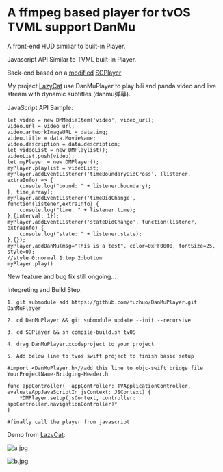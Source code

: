 # A ffmpeg based player for tvOS TVML support DanMu

A front-end HUD similiar to built-in Player.

Javascript API Similar to TVML built-in Player.

Back-end based on a [modified](https://github.com/fuzhuo/SGPlayer) [SGPlayer](https://github.com/libobjc/SGPlayer)

My project [LazyCat](https://github.com/fuzhuo/Lazycat) use DanMuPlayer to play bili and panda video and live stream with dynamic subtitles (danmu弹幕).

JavaScript API Sample:

    let video = new DMMediaItem('video', video_url);
    video.url = video_url;
    video.artworkImageURL = data.img;
    video.title = data.MovieName;
    video.description = data.description;
    let videoList = new DMPlaylist();
    videoList.push(video);
    let myPlayer = new DMPlayer();
    myPlayer.playlist = videoList;
    myPlayer.addEventListener('timeBoundaryDidCross', (listener, extraInfo) => {
        console.log("bound: " + listener.boundary);
    }, time_array);
    myPlayer.addEventListener('timeDidChange', function(listener,extraInfo) {
        console.log("time: " + listener.time);
    },{interval: 1});
    myPlayer.addEventListener('stateDidChange', function(listener, extraInfo) {
        console.log("state: " + listener.state);
    },{});
    myPlayer.addDanMu(msg="This is a test", color=0xFF0000, fontSize=25, style=0);
    //style 0:normal 1:top 2:bottom
    myPlayer.play()

New feature and bug fix still ongoing...

Integreting and Build Step:

    1. git submodule add https://github.com/fuzhuo/DanMuPlayer.git DanMuPlayer

    2. cd DanMuPlayer && git submodule update --init --recursive

    3. cd SGPlayer && sh compile-build.sh tvOS

    4. drag DanMuPlayer.xcodeproject to your project

    5. Add below line to tvos swift project to finish basic setup

    #import <DanMuPlayer.h>//add this line to objc-swift bridge file YourProjectName-Bridging-Header.h

    func appController(_ appController: TVApplicationController, evaluateAppJavaScriptIn jsContext: JSContext) {
        *DMPlayer.setup(jsContext, controller: appController.navigationController)*
    }

    #finally call the player from javascript

Demo from [LazyCat](https://github.com/fuzhuo/Lazycat):

![a.jpg](https://ooo.0o0.ooo/2017/06/21/594a290031bd9.jpg)

![b.jpg](https://ooo.0o0.ooo/2017/06/21/594a290031127.jpg)
